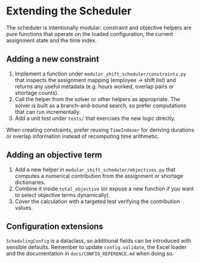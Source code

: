 # Extending the Scheduler

The scheduler is intentionally modular: constraint and objective helpers are pure functions that
operate on the loaded configuration, the current assignment state and the time index.

## Adding a new constraint

1. Implement a function under `modular_shift_scheduler/constraints.py` that inspects the assignment
   mapping (employee → shift list) and returns any useful metadata (e.g. hours worked, overlap pairs
   or shortage counts).
2. Call the helper from the solver or other helpers as appropriate. The solver is built as a
   branch-and-bound search, so prefer computations that can run incrementally.
3. Add a unit test under `tests/` that exercises the new logic directly.

When creating constraints, prefer reusing `TimeIndexer` for deriving durations or overlap information
instead of recomputing time arithmetic.

## Adding an objective term

1. Add a new helper in `modular_shift_scheduler/objectives.py` that computes a numerical contribution
   from the assignment or shortage dictionaries.
2. Combine it inside `total_objective` (or expose a new function if you want to select objective
   terms dynamically).
3. Cover the calculation with a targeted test verifying the contribution values.

## Configuration extensions

`SchedulingConfig` is a dataclass, so additional fields can be introduced with sensible defaults.
Remember to update `config.validate`, the Excel loader and the documentation in
`docs/CONFIG_REFERENCE.md` when doing so.
